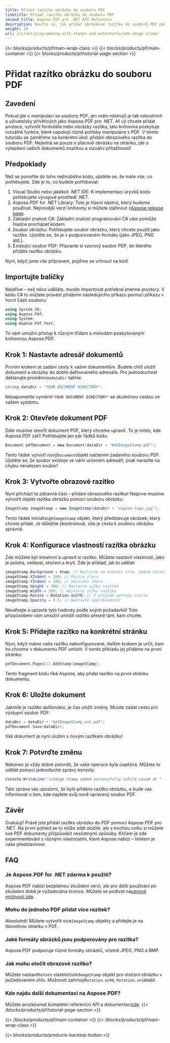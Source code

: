 ```yaml
---
title: Přidat razítko obrázku do souboru PDF
linktitle: Přidat razítko obrázku do souboru PDF
second_title: Aspose.PDF pro .NET API Reference
description: Naučte se, jak přidat obrázkové razítko do souborů PDF pomocí Aspose.PDF for .NET s podrobnými pokyny a ukázkovým kódem.
weight: 20
url: /cs/net/programming-with-stamps-and-watermarks/add-image-stamp/
---
```


{{< blocks/products/pf/main-wrap-class >}}
{{< blocks/products/pf/main-container >}}
{{< blocks/products/pf/tutorial-page-section >}}

# Přidat razítko obrázku do souboru PDF

## Zavedení

Pokud jde o manipulaci se soubory PDF, jen málo nástrojů je tak robustních a uživatelsky přívětivých jako Aspose.PDF pro .NET. Ať už chcete přidat anotace, vytvořit formuláře nebo obrázky razítka, tato knihovna poskytuje rozsáhlé funkce, které uspokojí různé potřeby manipulace s PDF. V tomto tutoriálu se zaměříme na konkrétní úkol: přidání obrazového razítka do souboru PDF. Nejedná se pouze o plácnutí obrázku na stránku; jde o vylepšení vašich dokumentů značkou a vizuální přitažlivostí!

## Předpoklady

Než se ponoříte do toho nejhrubšího kódu, ujistěte se, že máte vše, co potřebujete. Zde je to, co budete potřebovat:

1. Visual Studio nebo jakékoli .NET IDE: K implementaci úryvků kódu potřebujete vývojové prostředí .NET.
2.  Aspose.PDF for .NET Library: Toto je hlavní nástroj, který budeme používat. Nejnovější verzi knihovny si můžete stáhnout z[Aspose release page](https://releases.aspose.com/pdf/net/).
3. Základní znalost C#: Základní znalost programování C# vám pomůže hladce procházet kódem.
4. Soubor obrázku: Potřebujete soubor obrázku, který chcete použít jako razítko. Ujistěte se, že je v podporovaném formátu (jako JPEG, PNG atd.).
5. Existující soubor PDF: Připravte si vzorový soubor PDF, do kterého přidáte razítko obrázku.

Nyní, když jsme vše připraveni, pojďme se vrhnout na kód!

## Importujte balíčky

Nejdříve – než něco uděláte, musíte importovat potřebné jmenné prostory. V kódu C# to můžete provést přidáním následujícího příkazu pomocí příkazu v horní části souboru:

```csharp
using System.IO;
using Aspose.Pdf;
using System;
using Aspose.Pdf.Text;
```

To vám umožní přístup k různým třídám a metodám poskytovaným knihovnou Aspose.PDF.

## Krok 1: Nastavte adresář dokumentů

 Prvním krokem je zadání cesty k vašim dokumentům. Budete chtít uložit dokument a obrázky do dobře definovaného adresáře. Pro jednoduchost deklarujte proměnnou`dataDir` takhle:

```csharp
string dataDir = "YOUR DOCUMENT DIRECTORY";
```

 Nezapomeňte vyměnit`"YOUR DOCUMENT DIRECTORY"` se skutečnou cestou ve vašem systému.

## Krok 2: Otevřete dokument PDF

Dále musíme otevřít dokument PDF, který chceme upravit. To je místo, kde Aspose.PDF září! Potřebujete jen pár řádků kódu:

```csharp
Document pdfDocument = new Document(dataDir + "AddImageStamp.pdf");
```

 Tento řádek vytvoří nový`Document`objekt načtením zadaného souboru PDF. Ujistěte se, že soubor existuje ve vámi určeném adresáři; jinak narazíte na chybu nenalezen soubor!

## Krok 3: Vytvořte obrazové razítko

Nyní přichází ta zábavná část – přidání obrazového razítka! Nejprve musíme vytvořit objekt razítka obrázku pomocí souboru obrázku:

```csharp
ImageStamp imageStamp = new ImageStamp(dataDir + "aspose-logo.jpg");
```

 Tento řádek inicializuje`ImageStamp` objekt, který představuje obrázek, který chcete přidat. Je důležité zkontrolovat, zda je cesta k souboru obrázku správná.

## Krok 4: Konfigurace vlastností razítka obrázku

Zde můžete být kreativní a upravit si razítko. Můžete nastavit vlastnosti, jako je poloha, velikost, otočení a krytí. Zde je příklad, jak to udělat:

```csharp
imageStamp.Background = true; // Nastavte na hodnotu true, pokud chcete, aby bylo razítko na pozadí
imageStamp.XIndent = 100; // Pozice zleva
imageStamp.YIndent = 100; // Umístěte shora
imageStamp.Height = 300; // Nastavte výšku razítka
imageStamp.Width = 300; // Nastavte šířku razítka
imageStamp.Rotate = Rotation.on270; // V případě potřeby otočte
imageStamp.Opacity = 0.5; // Nastavte neprůhlednost
```

Neváhejte a upravte tyto hodnoty podle svých požadavků! Toto přizpůsobení vám umožní umístit razítko přesně tam, kam chcete.

## Krok 5: Přidejte razítko na konkrétní stránku

Nyní, když máme naše razítko nakonfigurované, dalším krokem je určit, kam ho chceme v dokumentu PDF umístit. V tomto příkladu jej přidáme na první stránku:

```csharp
pdfDocument.Pages[1].AddStamp(imageStamp);
```

Tento fragment kódu říká Aspose, aby přidal razítko na první stránku dokumentu.

## Krok 6: Uložte dokument

Jakmile je razítko aplikováno, je čas uložit změny. Musíte zadat cestu pro výstupní soubor PDF:

```csharp
dataDir = dataDir + "AddImageStamp_out.pdf";
pdfDocument.Save(dataDir);
```

Váš dokument je nyní uložen s novým razítkem obrázku!

## Krok 7: Potvrďte změnu

Nakonec je vždy dobré potvrdit, že vaše operace byla úspěšná. Můžete to udělat pomocí jednoduché zprávy konzoly:

```csharp
Console.WriteLine("\nImage stamp added successfully.\nFile saved at " + dataDir);
```

Tato zpráva vás upozorní, že bylo přidáno razítko obrázku, a bude vás informovat o tom, kde najdete svůj nově upravený soubor PDF.

## Závěr

Gratuluji! Právě jste přidali razítko obrázku do PDF pomocí Aspose.PDF pro .NET. Na první pohled se to může zdát složité, ale s trochou cviku si můžete své PDF dokumenty přizpůsobit nesčetnými způsoby. Klíčem je zde experimentování s různými vlastnostmi, které Aspose nabízí – limitem je vaše představivost.

## FAQ

### Je Aspose.PDF for .NET zdarma k použití?  
 Aspose.PDF nabízí bezplatnou zkušební verzi, ale pro další používání po zkušební době je vyžadována licence. Můžete se podívat na[cenové možnosti zde](https://purchase.aspose.com/buy).

### Mohu do jednoho PDF přidat více razítek?  
 Absolutně! Můžete vytvořit více`ImageStamp` objekty a přidejte je na libovolnou stránku v PDF.

### Jaké formáty obrázků jsou podporovány pro razítka?  
Aspose.PDF podporuje různé formáty obrázků, včetně JPEG, PNG a BMP.

### Jak mohu otočit obrazové razítko?  
 Můžete nastavit`Rotate` vlastnictvím`ImageStamp` objekt pro otočení obrázku v požadovaném úhlu. Možnosti zahrnují`Rotation.on90`, `Rotation.on180`atd.

### Kde najdu další dokumentaci na Aspose.PDF?  
 Můžete prozkoumat kompletní referenční API a dokumentaci[zde](https://reference.aspose.com/pdf/net/).
{{< /blocks/products/pf/tutorial-page-section >}}

{{< /blocks/products/pf/main-container >}}
{{< /blocks/products/pf/main-wrap-class >}}

{{< blocks/products/products-backtop-button >}}

